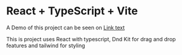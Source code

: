 # React + TypeScript + Vite
A Demo of this project can be seen on [Link text](kanban-board-henna-one.vercel.app)

This is project uses React with typescript, Dnd Kit for drag and drop features and tailwind for styling

